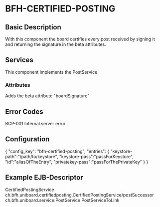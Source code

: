 # BFH-CERTIFIED-POSTING

## Basic Description

With this component the board certifies every post received by signing it and returning the signature
in the beta attributes.

## Services

This component implements the PostService

### Attributes

Adds the beta attribute "boardSignature"

## Error Codes

BCP-001 Internal server error

## Configuration

{
"config_key": "bfh-certified-posting",
"entries": {
	"keystore-path":"/path/to/keystore",
	"keystore-pass":"passForKeystore",
	"id":"aliasOfTheEntry",
	"privatekey-pass":"passForThePrivateKey"
	}
}

## Example EJB-Descriptor

<enterprise-beans>
	<session>
		<ejb-name>CertifiedPostingService</ejb-name>
		<ejb-local-ref>
			<ejb-ref-name>ch.bfh.uniboard.certifiedposting.CertifiedPostingService/postSuccessor</ejb-ref-name>
			<local>ch.bfh.uniboard.service.PostService</local>
			<ejb-link>PostServiceToLink</ejb-link>
			</ejb-local-ref>
	</session>
</enterprise-beans>
